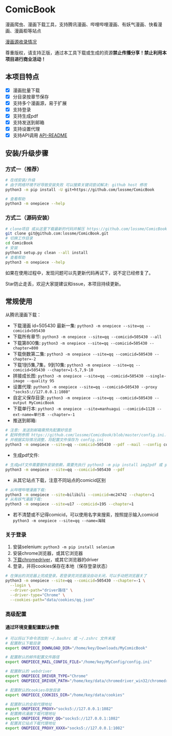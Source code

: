 # ComicBook

漫画爬虫、漫画下载工具，支持腾讯漫画、哔哩哔哩漫画、有妖气漫画、快看漫画、漫画柜等站点

[漫画源收录情况](https://github.com/lossme/ComicBook/projects/1)

尊重版权，请支持正版，通过本工具下载或生成的资源**禁止传播分享！禁止利用本项目进行商业活动！**

## 本项目特点

- [x] 漫画批量下载
- [x] 分目录按章节保存
- [x] 支持多个漫画源，易于扩展
- [x] 支持登录
- [x] 支持生成pdf
- [x] 支持发送到邮箱
- [x] 支持设置代理
- [x] 支持API调用 [API-README](API-README.md)

## 安装/升级步骤

### 方式一（推荐）

```sh
# 在线安装/升级
# 由于网络环境不好导致安装失败 可以搜索关键词尝试解决: github host 修改
python3 -m pip install -U git+https://github.com/lossme/ComicBook

# 查看帮助
python3 -m onepiece --help
```

### 方式二（源码安装）

```sh
# clone项目 或从这里下载最新的代码并解压 https://github.com/lossme/ComicBook/releases
git clone git@github.com:lossme/ComicBook.git
# 切换工作目录
cd ComicBook
# 安装
python3 setup.py clean --all install
# 查看帮助
python3 -m onepiece --help
```

如果在使用过程中，发现问题可以先更新代码再试下，说不定已经修复了。

Star防止走丢，欢迎大家提建议和issue，本项目持续更新。

## 常规使用

从腾讯漫画下载：

- 下载漫画 id=505430 最新一集: `python3 -m onepiece --site=qq --comicid=505430`
- 下载所有章节: `python3 -m onepiece --site=qq --comicid=505430 --all`
- 下载第800集: `python3 -m onepiece --site=qq --comicid=505430 --chapter=800`
- 下载倒数第二集: `python3 -m onepiece --site=qq --comicid=505430 --chapter=-2`
- 下载1到5集,7集，9到10集: `python3 -m onepiece --site=qq --comicid=505430 --chapter=1-5,7,9-10`
- 拼接成长图: `python3 -m onepiece --site=qq --comicid=505430 --single-image --quality 95`
- 设置代理: `python3 -m onepiece --site=qq --comicid=505430 --proxy "socks5://127.0.0.1:1080"`
- 自定义保存目录: `python3 -m onepiece --site=qq --comicid=505430 --output MyComicBook`
- 下载单行本: `python3 -m onepiece --site=manhuagui --comicid=1128 --ext-name=单行本 --chapter=-1`
- 推送到邮箱:
```sh
# 注意: 发送到邮箱需预先配置好信息
# 配样例参照 https://github.com/lossme/ComicBook/blob/master/config.ini.example
# 并根据实际情况调整，将配置文件保存为 config.ini
python3 -m onepiece --site=qq --comicid=505430 --pdf --mail --config config.ini
```
- 生成pdf文件:
```sh
# 生成pdf文件需要额外安装依赖，需要先执行 python3 -m pip install img2pdf 或 python3 -m pip install reportlab
python3 -m onepiece --site=qq --comicid=505430 --pdf
```
- 从其它站点下载，注意不同站点的comicid区别
```sh
# 从哔哩哔哩漫画下载:
python3 -m onepiece --site=bilibili --comicid=mc24742 --chapter=1
# 从有妖气漫画下载:
python3 -m onepiece --site=u17 --comicid=195 --chapter=1
```
- 若不清楚或不记得comicid，可以使用名字来搜索，按照提示输入comicid `python3 -m onepiece --site=qq --name=海贼`

### 关于登录

1. 安装selenium: `python3 -m pip install selenium`
2. 安装chrome浏览器，或其它浏览器
3. [下载chromedriver](https://chromedriver.chromium.org/downloads)，或其它浏览器的driver
4. 登录，并将cookies保存在本地（保存登录状态）
```sh
# 在弹出的浏览器上完成登录。若登录完浏览器没自动关闭，可以手动把浏览器关了
python3 -m onepiece --site=qq --comicid=505430 --chapter=-1 \
  --login \
  --driver-path="driver路径" \
  --driver-type="Chrome" \
  --cookies-path="data/cookies/qq.json"
```

### 高级配置

#### 通过环境变量配置默认参数
```sh
# 可以将以下命令添加到 ~/.bashrc 或 ~/.zshrc 文件末尾
# 配置默认下载目录
export ONEPIECE_DOWNLOAD_DIR="/home/key/Downloads/MyComicBook"

# 配置默认的邮件配置文件路径
export ONEPIECE_MAIL_CONFIG_FILE="/home/key/MyConfig/config.ini"

# 配置默认的 webdriver
export ONEPIECE_DRIVER_TYPE="Chrome"
export ONEPIECE_DRIVER_PATH="/home/key/data/chromedriver_win32/chromedriver.exe"

# 配置默认的cookies存放目录
export ONEPIECE_COOKIES_DIR="/home/key/data/cookies"

# 配置默认的全局代理地址
export ONEPIECE_PROXY="socks5://127.0.0.1:1082"
# 配置腾讯漫画下载代理地址
export ONEPIECE_PROXY_QQ="socks5://127.0.0.1:1082"
# 配置其它站点下载代理地址
export ONEPIECE_PROXY_XXXX="socks5://127.0.0.1:1082"
```
